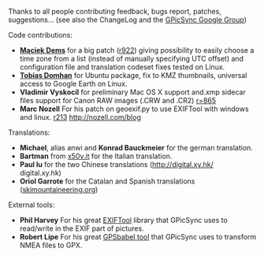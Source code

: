 Thanks to all people contributing feedback, bugs report, patches, suggestions... (see also the ChangeLog and the [GPicSync Google Group](http://groups.google.com/group/gpicsync))

Code contributions:

  * **[Maciek Dems](http://fotonicznie.blogspot.com/)** for a big patch ([r922](http://code.google.com/p/gpicsync/source/detail?r=922)) giving possibility to easily choose a time zone from a list (instead of manually specifying UTC offset) and configuration file and translation codeset fixes tested on Linux.
  * **[Tobias Domhan](http://devnull.tdomhan.de/)** for Ubuntu package, fix to KMZ thumbnails, universal access to Google Earth on Linux.
  * **Vladimir Vyskocil** for preliminary Mac OS X support and.xmp sidecar files support for Canon RAW images (.CRW and .CR2) [r=865](http://code.google.com/p/gpicsync/source/detail?r=865)
  * **Marc Nozell** For his patch on geoexif.py to use EXIFTool with windows and linux. [r213](http://code.google.com/p/gpicsync/source/detail?r=213) http://nozell.com/blog

Translations:

  * **Michael**, alias anwi and **Konrad Bauckmeier** for the german translation.
  * **Bartman** from [x50v.it](http://x50v.it/) for the Italian translation.
  * **Paul lu** for the two Chinese translations (http://digital.xy.hk/  digital.xy.hk)
  * **Oriol Garrote** for the Catalan and Spanish translations ([skimountaineering.org](http://www.skimountaineering.org/))

External tools:

  * **Phil Harvey** For his great [EXIFTool](http://www.sno.phy.queensu.ca/~phil/exiftool/) library that GPicSync uses to read/write in the EXIF part of pictures.
  * **Robert Lipe** For his great [GPSbabel tool](http://www.gpsbabel.org/) that GPicSync uses to transform NMEA files to GPX.






